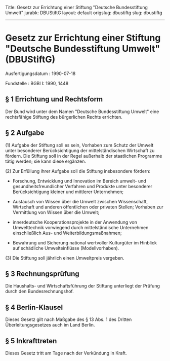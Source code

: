 Title: Gesetz zur Errichtung einer Stiftung "Deutsche Bundesstiftung Umwelt"
jurabk: DBUStiftG
layout: default
origslug: dbustiftg
slug: dbustiftg

---

# Gesetz zur Errichtung einer Stiftung "Deutsche Bundesstiftung Umwelt" (DBUStiftG)

Ausfertigungsdatum
:   1990-07-18

Fundstelle
:   BGBl I: 1990, 1448



## § 1 Errichtung und Rechtsform

Der Bund wird unter dem Namen "Deutsche Bundesstiftung Umwelt" eine
rechtsfähige Stiftung des bürgerlichen Rechts errichten.


## § 2 Aufgabe

(1) Aufgabe der Stiftung soll es sein, Vorhaben zum Schutz der Umwelt
unter besonderer Berücksichtigung der mittelständischen Wirtschaft zu
fördern. Die Stiftung soll in der Regel außerhalb der staatlichen
Programme tätig werden; sie kann diese ergänzen.

(2) Zur Erfüllung ihrer Aufgabe soll die Stiftung insbesondere
fördern:

-   Forschung, Entwicklung und Innovation im Bereich umwelt- und
    gesundheitsfreundlicher Verfahren und Produkte unter besonderer
    Berücksichtigung kleiner und mittlerer Unternehmen;


-   Austausch von Wissen über die Umwelt zwischen Wissenschaft, Wirtschaft
    und anderen öffentlichen oder privaten Stellen; Vorhaben zur
    Vermittlung von Wissen über die Umwelt;


-   innerdeutsche Kooperationsprojekte in der Anwendung von Umwelttechnik
    vorwiegend durch mittelständische Unternehmen einschließlich Aus- und
    Weiterbildungsmaßnahmen;


-   Bewahrung und Sicherung national wertvoller Kulturgüter im Hinblick
    auf schädliche Umwelteinflüsse (Modellvorhaben).




(3) Die Stiftung soll jährlich einen Umweltpreis vergeben.


## § 3 Rechnungsprüfung

Die Haushalts- und Wirtschaftsführung der Stiftung unterliegt der
Prüfung durch den Bundesrechnungshof.


## § 4 Berlin-Klausel

Dieses Gesetz gilt nach Maßgabe des § 13 Abs. 1 des Dritten
Überleitungsgesetzes auch im Land Berlin.


## § 5 Inkrafttreten

Dieses Gesetz tritt am Tage nach der Verkündung in Kraft.

